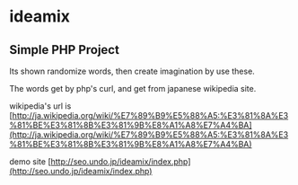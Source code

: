 ideamix
=======

## Simple PHP Project
Its shown randomize words, then create imagination by use these.


The words get by php's curl, and get from japanese wikipedia site.

wikipedia's url is 
[http://ja.wikipedia.org/wiki/%E7%89%B9%E5%88%A5:%E3%81%8A%E3%81%BE%E3%81%8B%E3%81%9B%E8%A1%A8%E7%A4%BA](http://ja.wikipedia.org/wiki/%E7%89%B9%E5%88%A5:%E3%81%8A%E3%81%BE%E3%81%8B%E3%81%9B%E8%A1%A8%E7%A4%BA)


demo site
[http://seo.undo.jp/ideamix/index.php](http://seo.undo.jp/ideamix/index.php)
